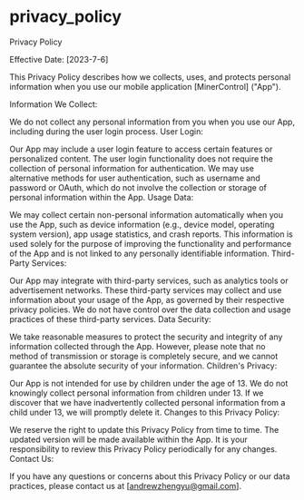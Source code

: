 # privacy_policy
Privacy Policy

Effective Date: [2023-7-6]

This Privacy Policy describes how we collects, uses, and protects personal information when you use our mobile application [MinerControl] ("App").

Information We Collect:

We do not collect any personal information from you when you use our App, including during the user login process.
User Login:

Our App may include a user login feature to access certain features or personalized content.
The user login functionality does not require the collection of personal information for authentication.
We may use alternative methods for user authentication, such as username and password or OAuth, which do not involve the collection or storage of personal information within the App.
Usage Data:

We may collect certain non-personal information automatically when you use the App, such as device information (e.g., device model, operating system version), app usage statistics, and crash reports.
This information is used solely for the purpose of improving the functionality and performance of the App and is not linked to any personally identifiable information.
Third-Party Services:

Our App may integrate with third-party services, such as analytics tools or advertisement networks.
These third-party services may collect and use information about your usage of the App, as governed by their respective privacy policies.
We do not have control over the data collection and usage practices of these third-party services.
Data Security:

We take reasonable measures to protect the security and integrity of any information collected through the App.
However, please note that no method of transmission or storage is completely secure, and we cannot guarantee the absolute security of your information.
Children's Privacy:

Our App is not intended for use by children under the age of 13.
We do not knowingly collect personal information from children under 13. If we discover that we have inadvertently collected personal information from a child under 13, we will promptly delete it.
Changes to this Privacy Policy:

We reserve the right to update this Privacy Policy from time to time. The updated version will be made available within the App.
It is your responsibility to review this Privacy Policy periodically for any changes.
Contact Us:

If you have any questions or concerns about this Privacy Policy or our data practices, please contact us at [andrewzhengyu@gmail.com].
